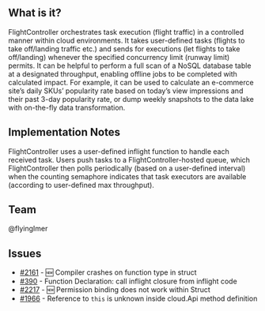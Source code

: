 ## What is it?
FlightController orchestrates task execution (flight traffic) in a controlled manner within cloud environments. It takes user-defined tasks (flights to take off/landing traffic etc.) and sends for executions (let flights to take off/landing) whenever the specified concurrency limit (runway limit) permits. It can be helpful to perform a full scan of a NoSQL database table at a designated throughput, enabling offline jobs to be completed with calculated impact. For example, it can be used to calculate an e-commerce site’s daily SKUs’ popularity rate based on today’s view impressions and their past 3-day popularity rate, or dump weekly snapshots to the data lake with on-the-fly data transformation.
## Implementation Notes
FlightController uses a user-defined inflight function to handle each received task. Users push tasks to a FlightController-hosted queue, which FlightController then polls periodically (based on a user-defined interval) when the counting semaphore indicates that task executors are available (according to user-defined max throughput).

## Team
@flyingImer

## Issues
- [#2161](https://github.com/winglang/wing/issues/2161) - 🆕 Compiler crashes on function type in struct
- [#390](https://github.com/winglang/wing/issues/390) - Function Declaration: call inflight closure from inflight code
- [#2217](https://github.com/winglang/wing/issues/2217) - 🆕 Permission binding does not work within Struct
- [#1966](https://github.com/winglang/wing/issues/1966) - Reference to `this` is unknown inside cloud.Api method definition
